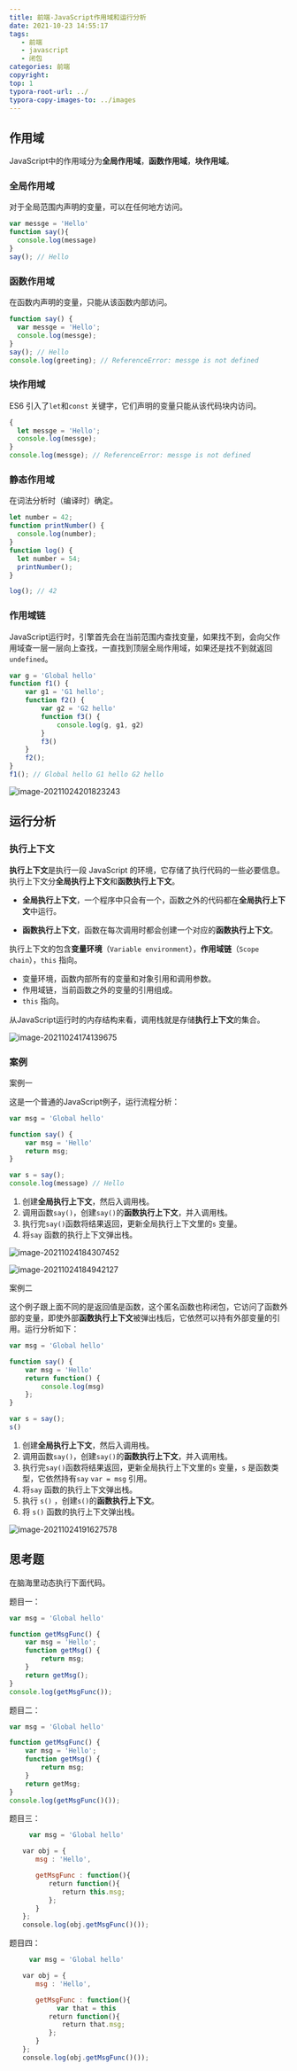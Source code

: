 ```yaml
---
title: 前端-JavaScript作用域和运行分析
date: 2021-10-23 14:55:17
tags: 
   - 前端
   - javascript
   - 闭包
categories: 前端
copyright:
top: 1
typora-root-url: ../
typora-copy-images-to: ../images
---
```


## 作用域

JavaScript中的作用域分为**全局作用域**，**函数作用域**，**块作用域**。

### 全局作用域

对于全局范围内声明的变量，可以在任何地方访问。

```javascript
var messge = 'Hello'
function say(){
  console.log(message)
}
say(); // Hello
```

### 函数作用域

在函数内声明的变量，只能从该函数内部访问。

```javascript
function say() {
  var messge = 'Hello';
  console.log(messge);
}
say(); // Hello
console.log(greeting); // ReferenceError: messge is not defined
```

### 块作用域

ES6 引入了`let`和`const` 关键字，它们声明的变量只能从该代码块内访问。

```javascript
{
  let messge = 'Hello';
  console.log(messge);
}
console.log(messge); // ReferenceError: messge is not defined
```

### 静态作用域

在词法分析时（编译时）确定。

```javascript
let number = 42;
function printNumber() {
  console.log(number);
}
function log() {
  let number = 54;
  printNumber();
}

log(); // 42
```

### 作用域链

JavaScript运行时，引擎首先会在当前范围内查找变量，如果找不到，会向父作用域查一层一层向上查找，一直找到顶层全局作用域，如果还是找不到就返回`undefined`。

```javascript
var g = 'Global hello'
function f1() {
    var g1 = 'G1 hello';
    function f2() {
        var g2 = 'G2 hello'
        function f3() {
            console.log(g, g1, g2)
        }
      	f3()
    }
  	f2();
}
f1(); // Global hello G1 hello G2 hello

```



![image-20211024201823243](/images/image-20211024201823243.png)



## 运行分析

### 执行上下文

**执行上下文**是执行一段 JavaScript 的环境，它存储了执行代码的一些必要信息。执行上下文分**全局执行上下文**和**函数执行上下文**。

- **全局执行上下文**，一个程序中只会有一个，函数之外的代码都在**全局执行上下文**中运行。

- **函数执行上下文**，函数在每次调用时都会创建一个对应的**函数执行上下文**。

执行上下文的包含**变量环境**（`Variable environment`），**作用域链**（`Scope chain`），`this` 指向。

- 变量环境，函数内部所有的变量和对象引用和调用参数。
- 作用域链，当前函数之外的变量的引用组成。
- `this` 指向。



从JavaScript运行时的内存结构来看，调用栈就是存储**执行上下文**的集合。

![image-20211024174139675](/images/image-20211024174139675.png)



### 案例

案例一

这是一个普通的JavaScript例子，运行流程分析：

```javascript
var msg = 'Global hello'

function say() {
    var msg = 'Hello'
  	return msg;
}

var s = say();
console.log(message) // Hello

```

1. 创建**全局执行上下文**，然后入调用栈。
2. 调用函数`say()`，创建`say()`的**函数执行上下文**，并入调用栈。
3. 执行完`say()`函数将结果返回，更新全局执行上下文里的`s` 变量。
4. 将`say` 函数的执行上下文弹出栈。

![image-20211024184307452](/images/image-20211024184307452.png)

![image-20211024184942127](/images/image-20211024184942127.png)

案例二

这个例子跟上面不同的是返回值是函数，这个匿名函数也称闭包，它访问了函数外部的变量，即使外部**函数执行上下文**被弹出栈后，它依然可以持有外部变量的引用。运行分析如下：

```javascript
var msg = 'Global hello'

function say() {
    var msg = 'Hello'
    return function() {
        console.log(msg)
    };
}

var s = say();
s()

```

1. 创建**全局执行上下文**，然后入调用栈。
2. 调用函数`say()`，创建`say()`的**函数执行上下文**，并入调用栈。
3. 执行完`say()`函数将结果返回，更新全局执行上下文里的`s` 变量，`s` 是函数类型，它依然持有`say` `var = msg` 引用。
4. 将`say` 函数的执行上下文弹出栈。
5. 执行 `s()` ，创建`s()`的**函数执行上下文**。
6. 将 `s()` 函数的执行上下文弹出栈。

![image-20211024191627578](/images/image-20211024191627578.png)



## 思考题

在脑海里动态执行下面代码。

题目一：

```javascript
var msg = 'Global hello'

function getMsgFunc() {
    var msg = 'Hello';
    function getMsg() {
        return msg;
    }
    return getMsg();
}
console.log(getMsgFunc());
```

题目二：

```javascript
var msg = 'Global hello'

function getMsgFunc() {
    var msg = 'Hello';
    function getMsg() {
        return msg;
    }
    return getMsg;
}
console.log(getMsgFunc()());
```

题目三：

```javascript
	 var msg = 'Global hello'

　　var obj = {
　　　　msg : 'Hello',

　　　　getMsgFunc : function(){
　　　　　　return function(){
　　　　　　　　return this.msg;
　　　　　　};
　　　　}
　　};
　　console.log(obj.getMsgFunc()());
```

题目四：

```javascript
	 var msg = 'Global hello'

　　var obj = {
　　　　msg : 'Hello',

　　　　getMsgFunc : function(){
      		var that = this
　　　　　　return function(){
　　　　　　　　return that.msg;
　　　　　　};
　　　　}
　　};
　　console.log(obj.getMsgFunc()());
```

